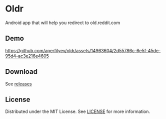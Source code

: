 # Oldr

Android app that will help you redirect to old.reddit.com


## Demo


https://github.com/aperfilyev/oldr/assets/14963604/2d55786c-6e5f-45de-95d4-ac3e216e4605


## Download

See [releases](https://github.com/aperfilyev/oldr/releases)

## License

Distributed under the MIT License. See [LICENSE](./LICENSE) for more information.
